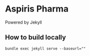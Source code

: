 Aspiris Pharma
=========================

Powered by Jekyll

## How to build locally
``` bundle exec jekyll serve --baseurl="" ```
